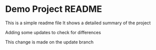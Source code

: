 # Demo Project README

This is a simple readme file
It shows a detailed summary of the project


Adding some updates to check for differences

This change is made on the update branch
